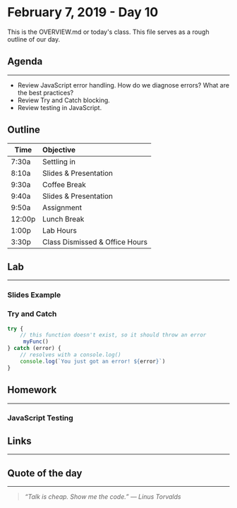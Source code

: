 # February 7, 2019 - Day 10 

This is the OVERVIEW.md or today's class. This file serves as a rough outline of our day. 

## Agenda
---

- Review JavaScript error handling. How do we diagnose errors? What are the best practices?
- Review Try and Catch blocking. 
- Review testing in JavaScript.  

## Outline

| Time   | Objective                        |
| -------|:------------------------------   |
| 7:30a  | Settling in                      |
| 8:10a  | Slides & Presentation            |
| 9:30a  | Coffee Break                     |
| 9:40a  | Slides & Presentation            |
| 9:50a  | Assignment                       |
| 12:00p | Lunch Break                      |
| 1:00p  | Lab Hours                        |
| 3:30p  | Class Dismissed  & Office Hours  |


## Lab
---

### Slides Example

### Try and Catch

```javascript
try {
    // this function doesn't exist, so it should throw an error
     myFunc()
} catch (error) {
    // resolves with a console.log()
    console.log(`You just got an error! ${error}`)
}
```


## Homework
--- 

### JavaScript Testing


## Links 
---

## Quote of the day
---
>*“Talk is cheap. Show me the code.” ― Linus Torvalds*